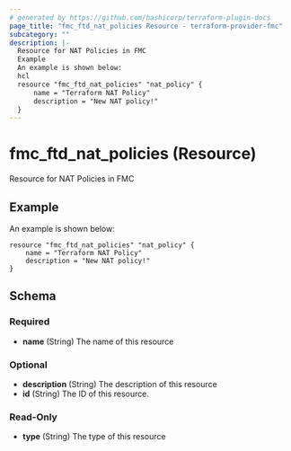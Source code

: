 ```yaml
---
# generated by https://github.com/hashicorp/terraform-plugin-docs
page_title: "fmc_ftd_nat_policies Resource - terraform-provider-fmc"
subcategory: ""
description: |-
  Resource for NAT Policies in FMC
  Example
  An example is shown below:
  hcl
  resource "fmc_ftd_nat_policies" "nat_policy" {
      name = "Terraform NAT Policy"
      description = "New NAT policy!"
  }
---
```


# fmc_ftd_nat_policies (Resource)

Resource for NAT Policies in FMC

## Example
An example is shown below: 
```hcl
resource "fmc_ftd_nat_policies" "nat_policy" {
    name = "Terraform NAT Policy"
    description = "New NAT policy!"
}
```



<!-- schema generated by tfplugindocs -->
## Schema

### Required

- **name** (String) The name of this resource

### Optional

- **description** (String) The description of this resource
- **id** (String) The ID of this resource.

### Read-Only

- **type** (String) The type of this resource


